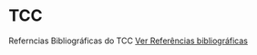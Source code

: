 # TCC
 Referncias Bibliográficas do TCC
<a href="https://lipeamaral13.github.io/TCC/" target="_blank">Ver Referências bibliográficas</a>
